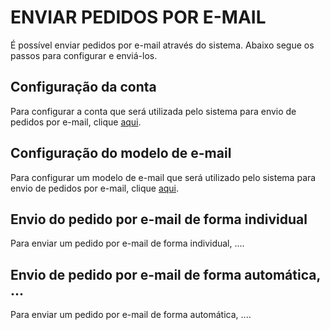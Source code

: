 # ENVIAR PEDIDOS POR E-MAIL
É possível enviar pedidos por e-mail através do sistema. Abaixo segue os passos para configurar e enviá-los.

## Configuração da conta
Para configurar a conta que será utilizada pelo sistema para envio de pedidos por e-mail, clique [aqui]().

## Configuração do modelo de e-mail
Para configurar um modelo de e-mail que será utilizado pelo sistema para envio de pedidos por e-mail, clique [aqui]().

## Envio do pedido por e-mail de forma individual
Para enviar um pedido por e-mail de forma individual, ....

## Envio de pedido por e-mail de forma automática, ...
Para enviar um pedido por e-mail de forma automática, ....
